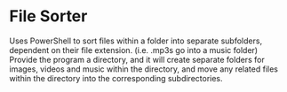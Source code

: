 # File Sorter
Uses PowerShell to sort files within a folder into separate subfolders, dependent on their file extension. (i.e. .mp3s go into a music folder)<br>
Provide the program a directory, and it will create separate folders for images, videos and music within the directory, and move any related files within the directory into the corresponding subdirectories.
